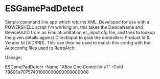 # ESGamePadDetect

Simple command line app which returns XML.  Developed for use with a POWERSHELL script I'm working on, this takes the DeviceName and DeviceGUID from an EmulationStation es_input.cfg file, and tries to lookup the given details against DirectInput to grab the controllers Product Id & Vendor Id (VID/PID).  This can then be used to match this config with the Autoconfig files used to RetroArch.

Useage;

ESGamePadDetect -Name "XBox One Controller #1" -Guid 78696e70757401000000000000000000